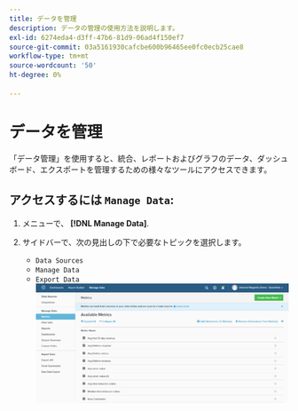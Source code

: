 ```yaml
---
title: データを管理
description: データの管理の使用方法を説明します。
exl-id: 6274eda4-d3ff-47b6-81d9-06ad4f150ef7
source-git-commit: 03a5161930cafcbe600b96465ee0fc0ecb25cae8
workflow-type: tm+mt
source-wordcount: '50'
ht-degree: 0%

---
```


# データを管理

「データ管理」を使用すると、統合、レポートおよびグラフのデータ、ダッシュボード、エクスポートを管理するための様々なツールにアクセスできます。

## アクセスするには `Manage Data`:

1. メニューで、 **[!DNL Manage Data]**.

1. サイドバーで、次の見出しの下で必要なトピックを選択します。

   * `Data Sources`
   * `Manage Data`
   * `Export Data`
   ![データを管理](../../assets/magento-bi-manage-data.png)<!--{: .zoom}-->
